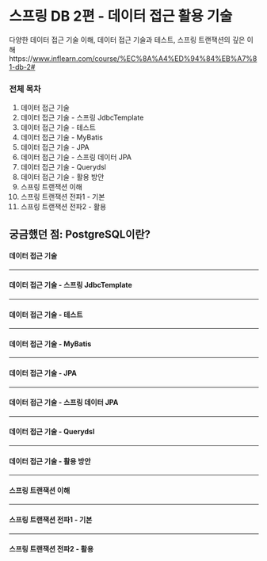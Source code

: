 # 스프링 DB 2편 - 데이터 접근 활용 기술
다양한 데이터 접근 기술 이해, 데이터 접근 기술과 테스트, 스프링 트랜잭션의 깊은 이해https://www.inflearn.com/course/%EC%8A%A4%ED%94%84%EB%A7%81-db-2#

### 전체 목차
1. 데이터 접근 기술
2. 데이터 접근 기술 - 스프링 JdbcTemplate
3. 데이터 접근 기술 - 테스트
4. 데이터 접근 기술 - MyBatis
5. 데이터 접근 기술 - JPA
6. 데이터 접근 기술 - 스프링 데이터 JPA
7. 데이터 접근 기술 - Querydsl
8. 데이터 접근 기술 - 활용 방안
9. 스프링 트랜잭션 이해
10. 스프링 트랜잭션 전파1 - 기본
11. 스프링 트랜잭션 전파2 - 활용

궁금했던 점:
PostgreSQL이란?
---------------
#### 데이터 접근 기술
---------------
#### 데이터 접근 기술 - 스프링 JdbcTemplate
---------------
#### 데이터 접근 기술 - 테스트
---------------
#### 데이터 접근 기술 - MyBatis
---------------
#### 데이터 접근 기술 - JPA
---------------
#### 데이터 접근 기술 - 스프링 데이터 JPA
---------------
#### 데이터 접근 기술 - Querydsl
---------------
#### 데이터 접근 기술 - 활용 방안
---------------
#### 스프링 트랜잭션 이해
---------------
#### 스프링 트랜잭션 전파1 - 기본
---------------
#### 스프링 트랜잭션 전파2 - 활용
